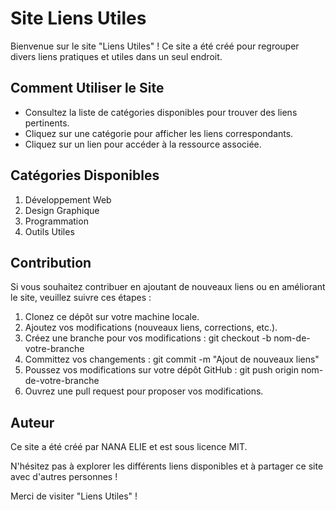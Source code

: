 # Site Liens Utiles

Bienvenue sur le site "Liens Utiles" ! Ce site a été créé pour regrouper divers liens pratiques et utiles dans un seul endroit.

## Comment Utiliser le Site

- Consultez la liste de catégories disponibles pour trouver des liens pertinents.
- Cliquez sur une catégorie pour afficher les liens correspondants.
- Cliquez sur un lien pour accéder à la ressource associée.

## Catégories Disponibles

1. Développement Web
2. Design Graphique
3. Programmation
4. Outils Utiles

## Contribution

Si vous souhaitez contribuer en ajoutant de nouveaux liens ou en améliorant le site, veuillez suivre ces étapes :

1. Clonez ce dépôt sur votre machine locale.
2. Ajoutez vos modifications (nouveaux liens, corrections, etc.).
3. Créez une branche pour vos modifications : git checkout -b nom-de-votre-branche
4. Committez vos changements : git commit -m "Ajout de nouveaux liens"
5. Poussez vos modifications sur votre dépôt GitHub : git push origin nom-de-votre-branche
6. Ouvrez une pull request pour proposer vos modifications.

## Auteur

Ce site a été créé par NANA ELIE et est sous licence MIT.

N'hésitez pas à explorer les différents liens disponibles et à partager ce site avec d'autres personnes !

Merci de visiter "Liens Utiles" !
